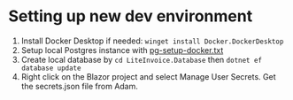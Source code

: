 # Setting up new dev environment
1. Install Docker Desktop if needed: `winget install Docker.DockerDesktop`
2. Setup local Postgres instance with [pg-setup-docker.txt](https://github.com/adamfoneil/LiteInvoice/blob/master/pg-setup-docker.txt)
3. Create local database by `cd LiteInvoice.Database` then `dotnet ef database update`
4. Right click on the Blazor project and select Manage User Secrets. Get the secrets.json file from Adam.
